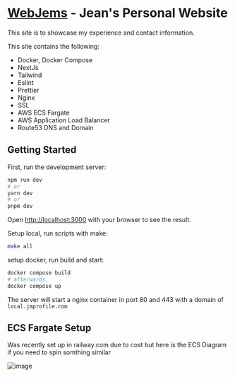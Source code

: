 # [WebJems](https://webjems.com) - Jean's Personal Website

This site is to showcase my experience and contact information.

This site contains the following:

- Docker, Docker Compose
- NextJs
- Tailwind
- Eslint
- Prettier
- Nginx
- SSL
- AWS ECS Fargate
- AWS Application Load Balancer
- Route53 DNS and Domain

## Getting Started

First, run the development server:

```bash
npm run dev
# or
yarn dev
# or
pnpm dev
```

Open [http://localhost:3000](http://localhost:3000) with your browser to see the result.

Setup local, run scripts with make:

```bash
make all
```

setup docker, run build and start:

```bash
docker compose build
# afterwards,
docker compose up
```

The server will start a nginx container in port 80 and 443 with a domain of `local.jmprofile.com`

## ECS Fargate Setup

Was recently set up in railway.com due to cost but here is the ECS Diagram if you need to spin somthing similar

![image](https://user-images.githubusercontent.com/55332150/223022818-6ef820e0-c730-40d7-b2da-1f0c3db0234c.png)
